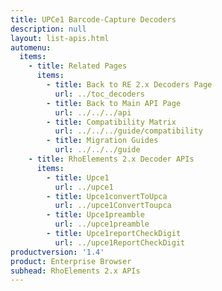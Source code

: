 ```yaml
---
title: UPCe1 Barcode-Capture Decoders
description: null
layout: list-apis.html
automenu:
  items:
    - title: Related Pages
      items:
        - title: Back to RE 2.x Decoders Page
          url: ../toc_decoders
        - title: Back to Main API Page
          url: ../../../api
        - title: Compatibility Matrix
          url: ../../../guide/compatibility
        - title: Migration Guides
          url: ../../../guide
    - title: RhoElements 2.x Decoder APIs
      items:
        - title: Upce1
          url: ../upce1
        - title: Upce1convertToUpca
          url: ../upce1ConvertToupca
        - title: Upce1preamble
          url: ../upce1preamble
        - title: Upce1reportCheckDigit
          url: ../upce1ReportCheckDigit
productversion: '1.4'
product: Enterprise Browser
subhead: RhoElements 2.x APIs
---
```




